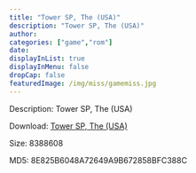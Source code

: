 ```yaml
---
title: "Tower SP, The (USA)"
description: "Tower SP, The (USA)"
author: 
categories: ["game","rom"]
date: 
displayInList: true
displayInMenu: false
dropCap: false
featuredImage: /img/miss/gamemiss.jpg
---
```


Description: Tower SP, The (USA)

Download: <a style="text-decoration:underline;" href="https://mega.nz/#!rWwkTYTA!wJcf3O8O9GnqNkriaITdtnwKV3zkDsB2FmqOdGPH1No" target = "_blank" rel = "nofollow" > Tower SP, The (USA)</a>

Size: 8388608

MD5: 8E825B6048A72649A9B672858BFC388C

